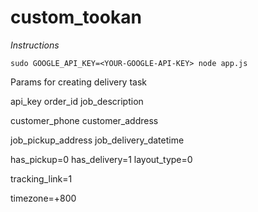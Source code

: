 # custom_tookan
*Instructions*

```
sudo GOOGLE_API_KEY=<YOUR-GOOGLE-API-KEY> node app.js
```

Params for creating delivery task

api_key
order_id
job_description

customer_phone
customer_address


job_pickup_address
job_delivery_datetime

has_pickup=0
has_delivery=1
layout_type=0

tracking_link=1

timezone=+800